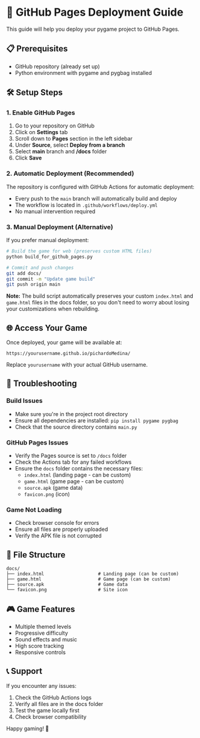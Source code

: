 # 🚀 GitHub Pages Deployment Guide

This guide will help you deploy your pygame project to GitHub Pages.

## 📋 Prerequisites

- GitHub repository (already set up)
- Python environment with pygame and pygbag installed

## 🛠️ Setup Steps

### 1. Enable GitHub Pages

1. Go to your repository on GitHub
2. Click on **Settings** tab
3. Scroll down to **Pages** section in the left sidebar
4. Under **Source**, select **Deploy from a branch**
5. Select **main** branch and **/docs** folder
6. Click **Save**

### 2. Automatic Deployment (Recommended)

The repository is configured with GitHub Actions for automatic deployment:

- Every push to the `main` branch will automatically build and deploy
- The workflow is located in `.github/workflows/deploy.yml`
- No manual intervention required

### 3. Manual Deployment (Alternative)

If you prefer manual deployment:

```bash
# Build the game for web (preserves custom HTML files)
python build_for_github_pages.py

# Commit and push changes
git add docs/
git commit -m "Update game build"
git push origin main
```

**Note:** The build script automatically preserves your custom `index.html` and `game.html` files in the docs folder, so you don't need to worry about losing your customizations when rebuilding.

## 🌐 Access Your Game

Once deployed, your game will be available at:
```
https://yourusername.github.io/pichardoMedina/
```

Replace `yourusername` with your actual GitHub username.

## 🔧 Troubleshooting

### Build Issues
- Make sure you're in the project root directory
- Ensure all dependencies are installed: `pip install pygame pygbag`
- Check that the source directory contains `main.py`

### GitHub Pages Issues
- Verify the Pages source is set to `/docs` folder
- Check the Actions tab for any failed workflows
- Ensure the `docs` folder contains the necessary files:
  - `index.html` (landing page - can be custom)
  - `game.html` (game page - can be custom)
  - `source.apk` (game data)
  - `favicon.png` (icon)

### Game Not Loading
- Check browser console for errors
- Ensure all files are properly uploaded
- Verify the APK file is not corrupted

## 📁 File Structure

```
docs/
├── index.html                    # Landing page (can be custom)
├── game.html                     # Game page (can be custom)
├── source.apk                    # Game data
└── favicon.png                   # Site icon
```

## 🎮 Game Features

- Multiple themed levels
- Progressive difficulty
- Sound effects and music
- High score tracking
- Responsive controls

## 📞 Support

If you encounter any issues:
1. Check the GitHub Actions logs
2. Verify all files are in the docs folder
3. Test the game locally first
4. Check browser compatibility

Happy gaming! 🎉
